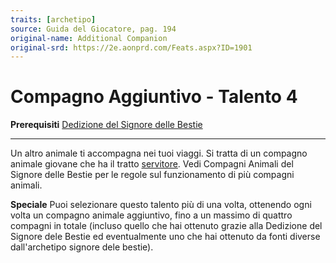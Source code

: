 ```yaml
---
traits: [archetipo]
source: Guida del Giocatore, pag. 194
original-name: Additional Companion
original-srd: https://2e.aonprd.com/Feats.aspx?ID=1901
---
```


# Compagno Aggiuntivo - Talento 4

**Prerequisiti**
[Dedizione del Signore delle Bestie](/archetipi/signore-delle-bestie/talenti/dedizione-del-signore-delle-bestie)

---

Un altro animale ti accompagna nei tuoi viaggi. Si tratta di un compagno animale
giovane che ha il tratto [servitore](/tratti/servitore). Vedi Compagni Animali
del Signore delle Bestie per le regole sul funzionamento di più compagni
animali.

**Speciale** Puoi selezionare questo talento più di una volta, ottenendo ogni
volta un compagno animale aggiuntivo, fino a un massimo di quattro compagni in
totale (incluso quello che hai ottenuto grazie alla Dedizione del Signore dele
Bestie ed eventualmente uno che hai ottenuto da fonti diverse dall'archetipo
signore dele bestie).
